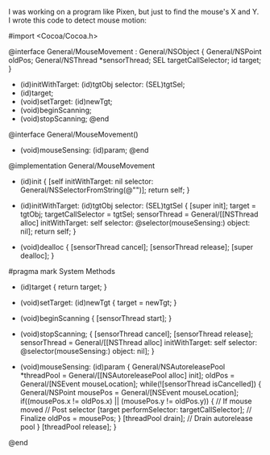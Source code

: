 
I was working on a program like Pixen, but just to find the mouse's X and Y. I wrote this code to detect mouse motion:
    

#import <Cocoa/Cocoa.h>


@interface General/MouseMovement : General/NSObject {
	General/NSPoint oldPos;
	General/NSThread *sensorThread;
	SEL targetCallSelector;
	id target;
}

- (id)initWithTarget: (id)tgtObj selector: (SEL)tgtSel;
- (id)target;
- (void)setTarget: (id)newTgt;
- (void)beginScanning;
- (void)stopScanning;
@end

@interface General/MouseMovement()
- (void)mouseSensing: (id)param;
@end


@implementation General/MouseMovement

- (id)init
{
	[self initWithTarget: nil selector: General/NSSelectorFromString(@"")];
	return self;
}

- (id)initWithTarget: (id)tgtObj selector: (SEL)tgtSel
{
	[super init];
	target = tgtObj;
	targetCallSelector = tgtSel;
	sensorThread = General/[[NSThread alloc] initWithTarget: self selector: @selector(mouseSensing:) object: nil];
	return self;
}

- (void)dealloc
{
	[sensorThread cancel];
	[sensorThread release];
	[super dealloc];
}

#pragma mark System Methods

- (id)target
{
	return target;
}

- (void)setTarget: (id)newTgt
{
	target = newTgt;
}

- (void)beginScanning
{
	[sensorThread start];
}

- (void)stopScanning;
{
	[sensorThread cancel];
	[sensorThread release];
	sensorThread = General/[[NSThread alloc] initWithTarget: self selector: @selector(mouseSensing:) object: nil];
}

- (void)mouseSensing: (id)param
{
	General/NSAutoreleasePool *threadPool = General/[[NSAutoreleasePool alloc] init];
	oldPos = General/[NSEvent mouseLocation];
	while(![sensorThread isCancelled]) {
		General/NSPoint mousePos = General/[NSEvent mouseLocation];
		if((mousePos.x != oldPos.x) || (mousePos.y != oldPos.y)) { // If mouse moved
			// Post selector
			[target performSelector: targetCallSelector];
			// Finalize
			oldPos = mousePos;
		}
		[threadPool drain]; // Drain autorelease pool
	}
	[threadPool release];
}

@end

